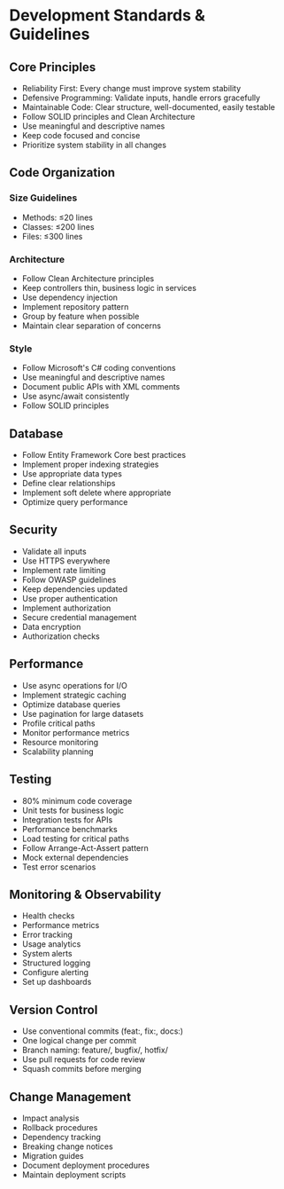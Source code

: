 # Development Standards & Guidelines

## Core Principles
- Reliability First: Every change must improve system stability
- Defensive Programming: Validate inputs, handle errors gracefully
- Maintainable Code: Clear structure, well-documented, easily testable
- Follow SOLID principles and Clean Architecture
- Use meaningful and descriptive names
- Keep code focused and concise
- Prioritize system stability in all changes

## Code Organization
### Size Guidelines
- Methods: ≤20 lines
- Classes: ≤200 lines
- Files: ≤300 lines

### Architecture
- Follow Clean Architecture principles
- Keep controllers thin, business logic in services
- Use dependency injection
- Implement repository pattern
- Group by feature when possible
- Maintain clear separation of concerns

### Style
- Follow Microsoft's C# coding conventions
- Use meaningful and descriptive names
- Document public APIs with XML comments
- Use async/await consistently
- Follow SOLID principles

## Database
- Follow Entity Framework Core best practices
- Implement proper indexing strategies
- Use appropriate data types
- Define clear relationships
- Implement soft delete where appropriate
- Optimize query performance

## Security
- Validate all inputs
- Use HTTPS everywhere
- Implement rate limiting
- Follow OWASP guidelines
- Keep dependencies updated
- Use proper authentication
- Implement authorization
- Secure credential management
- Data encryption
- Authorization checks

## Performance
- Use async operations for I/O
- Implement strategic caching
- Optimize database queries
- Use pagination for large datasets
- Profile critical paths
- Monitor performance metrics
- Resource monitoring
- Scalability planning

## Testing
- 80% minimum code coverage
- Unit tests for business logic
- Integration tests for APIs
- Performance benchmarks
- Load testing for critical paths
- Follow Arrange-Act-Assert pattern
- Mock external dependencies
- Test error scenarios

## Monitoring & Observability
- Health checks
- Performance metrics
- Error tracking
- Usage analytics
- System alerts
- Structured logging
- Configure alerting
- Set up dashboards

## Version Control
- Use conventional commits (feat:, fix:, docs:)
- One logical change per commit
- Branch naming: feature/, bugfix/, hotfix/
- Use pull requests for code review
- Squash commits before merging

## Change Management
- Impact analysis
- Rollback procedures
- Dependency tracking
- Breaking change notices
- Migration guides
- Document deployment procedures
- Maintain deployment scripts

